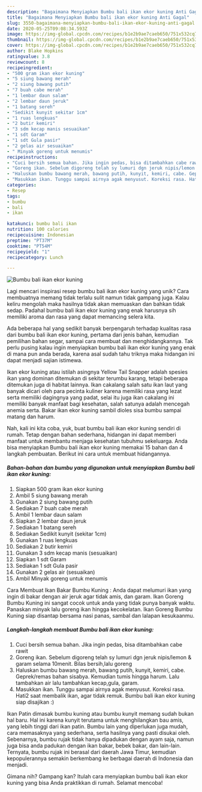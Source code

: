 ```yaml
---
description: "Bagaimana Menyiapkan Bumbu bali ikan ekor kuning Anti Gagal"
title: "Bagaimana Menyiapkan Bumbu bali ikan ekor kuning Anti Gagal"
slug: 3550-bagaimana-menyiapkan-bumbu-bali-ikan-ekor-kuning-anti-gagal
date: 2020-05-25T09:08:34.593Z
image: https://img-global.cpcdn.com/recipes/b1e2b9ae7caeb650/751x532cq70/bumbu-bali-ikan-ekor-kuning-foto-resep-utama.jpg
thumbnail: https://img-global.cpcdn.com/recipes/b1e2b9ae7caeb650/751x532cq70/bumbu-bali-ikan-ekor-kuning-foto-resep-utama.jpg
cover: https://img-global.cpcdn.com/recipes/b1e2b9ae7caeb650/751x532cq70/bumbu-bali-ikan-ekor-kuning-foto-resep-utama.jpg
author: Blake Hopkins
ratingvalue: 3.8
reviewcount: 8
recipeingredient:
- "500 gram ikan ekor kuning"
- "5 siung bawang merah"
- "2 siung bawang putih"
- "7 buah cabe merah"
- "1 lembar daun salam"
- "2 lembar daun jeruk"
- "1 batang sereh"
- "Sedikit kunyit sekitar 1cm"
- "1 ruas lengkuas"
- "2 butir kemiri"
- "3 sdm kecap manis sesuaikan"
- "1 sdt Garam"
- "1 sdt Gula pasir"
- "2 gelas air sesuaikan"
- " Minyak goreng untuk menumis"
recipeinstructions:
- "Cuci bersih semua bahan. Jika ingin pedas, bisa ditambahkan cabe rawit"
- "Goreng ikan. Sebelum digoreng telah sy lumuri dgn jeruk nipis/lemon &amp; garam selama 10menit. Bilas bersih,lalu goreng"
- "Haluskan bumbu bawang merah, bawang putih, kunyit, kemiri, cabe. Geprek/remas bahan sisabya. Kemudian tumis hingga harum. Lalu tambahkan air lalu tambahkan kecap,gula, garam."
- "Masukkan ikan. Tunggu sampai airnya agak menyusut. Koreksi rasa. Hati2 saat membalik ikan, agar tidak remuk. Bumbu bali ikan ekor kuning siap disajikan :)"
categories:
- Resep
tags:
- bumbu
- bali
- ikan

katakunci: bumbu bali ikan 
nutrition: 100 calories
recipecuisine: Indonesian
preptime: "PT37M"
cooktime: "PT54M"
recipeyield: "1"
recipecategory: Lunch

---
```



![Bumbu bali ikan ekor kuning](https://img-global.cpcdn.com/recipes/b1e2b9ae7caeb650/751x532cq70/bumbu-bali-ikan-ekor-kuning-foto-resep-utama.jpg)

Lagi mencari inspirasi resep bumbu bali ikan ekor kuning yang unik? Cara membuatnya memang tidak terlalu sulit namun tidak gampang juga. Kalau keliru mengolah maka hasilnya tidak akan memuaskan dan bahkan tidak sedap. Padahal bumbu bali ikan ekor kuning yang enak harusnya sih memiliki aroma dan rasa yang dapat memancing selera kita.

Ada beberapa hal yang sedikit banyak berpengaruh terhadap kualitas rasa dari bumbu bali ikan ekor kuning, pertama dari jenis bahan, kemudian pemilihan bahan segar, sampai cara membuat dan menghidangkannya. Tak perlu pusing kalau ingin menyiapkan bumbu bali ikan ekor kuning yang enak di mana pun anda berada, karena asal sudah tahu triknya maka hidangan ini dapat menjadi sajian istimewa.

Ikan ekor kuning atau istilah asingnya Yellow Tail Snapper adalah spesies ikan yang dominan ditemukan di sekitar terumbu karang, tetapi beberapa ditemukan juga di habitat lainnya. Ikan cakalang salah satu ikan laut yang banyak dicari oleh para pecinta kuliner karena memiliki rasa yang lezat serta memiliki dagingnya yang padat, selai itu juga ikan cakalang ini memiliki banyak manfaat bagi kesehatan, salah satunya adalah mencegah anemia serta. Bakar ikan ekor kuning sambil dioles sisa bumbu sampai matang dan harum.


Nah, kali ini kita coba, yuk, buat bumbu bali ikan ekor kuning sendiri di rumah. Tetap dengan bahan sederhana, hidangan ini dapat memberi manfaat untuk membantu menjaga kesehatan tubuhmu sekeluarga. Anda bisa menyiapkan Bumbu bali ikan ekor kuning memakai 15 bahan dan 4 langkah pembuatan. Berikut ini cara untuk membuat hidangannya.

<!--inarticleads1-->

##### Bahan-bahan dan bumbu yang digunakan untuk menyiapkan Bumbu bali ikan ekor kuning:

1. Siapkan 500 gram ikan ekor kuning
1. Ambil 5 siung bawang merah
1. Gunakan 2 siung bawang putih
1. Sediakan 7 buah cabe merah
1. Ambil 1 lembar daun salam
1. Siapkan 2 lembar daun jeruk
1. Sediakan 1 batang sereh
1. Sediakan Sedikit kunyit (sekitar 1cm)
1. Gunakan 1 ruas lengkuas
1. Sediakan 2 butir kemiri
1. Gunakan 3 sdm kecap manis (sesuaikan)
1. Siapkan 1 sdt Garam
1. Sediakan 1 sdt Gula pasir
1. Gunakan 2 gelas air (sesuaikan)
1. Ambil  Minyak goreng untuk menumis


Cara Membuat Ikan Bakar Bumbu Kuning : Anda dapat melumuri ikan yang ingin di bakar dengan air jeruk agar tidak amis, dan garam. Ikan Goreng Bumbu Kuning ini sangat cocok untuk anda yang tidak punya banyak waktu. Panaskan minyak lalu goreng ikan hingga kecokelatan. Ikan Goreng Bumbu Kuning siap disantap bersama nasi panas, sambal dan lalapan kesukaanmu. 

<!--inarticleads2-->

##### Langkah-langkah membuat Bumbu bali ikan ekor kuning:

1. Cuci bersih semua bahan. Jika ingin pedas, bisa ditambahkan cabe rawit
1. Goreng ikan. Sebelum digoreng telah sy lumuri dgn jeruk nipis/lemon &amp; garam selama 10menit. Bilas bersih,lalu goreng
1. Haluskan bumbu bawang merah, bawang putih, kunyit, kemiri, cabe. Geprek/remas bahan sisabya. Kemudian tumis hingga harum. Lalu tambahkan air lalu tambahkan kecap,gula, garam.
1. Masukkan ikan. Tunggu sampai airnya agak menyusut. Koreksi rasa. Hati2 saat membalik ikan, agar tidak remuk. Bumbu bali ikan ekor kuning siap disajikan :)


Ikan Patin dimasak bumbu kuning atau bumbu kunyit memang sudah bukan hal baru. Hal ini karena kunyit terutama untuk menghilangkan bau amis, yang lebih tinggi dari ikan patin. Bumbu lain yang diperlukan juga mudah, cara memasaknya yang sederhana, serta hasilnya yang pasti disukai oleh. Sebenarnya, bumbu rujak tidak hanya dipadukan dengan ayam saja, namun juga bisa anda padukan dengan ikan bakar, bebek bakar, dan lain-lain. Ternyata, bumbu rujak ini berasal dari daerah Jawa Timur, kemudian kepopulerannya semakin berkembang ke berbagai daerah di Indonesia dan menjadi. 

Gimana nih? Gampang kan? Itulah cara menyiapkan bumbu bali ikan ekor kuning yang bisa Anda praktikkan di rumah. Selamat mencoba!
